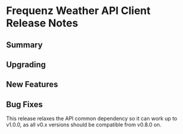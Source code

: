 # Frequenz Weather API Client Release Notes

## Summary

<!-- Here goes a general summary of what this release is about -->

## Upgrading

<!-- Here goes notes on how to upgrade from previous versions, including deprecations and what they should be replaced with -->

## New Features

<!-- Here goes the main new features and examples or instructions on how to use them -->

## Bug Fixes

<!-- Here goes notable bug fixes that are worth a special mention or explanation -->

This release relaxes the API common dependency so it can work up to v1.0.0, as all v0.x versions should be compatible from v0.8.0 on.
